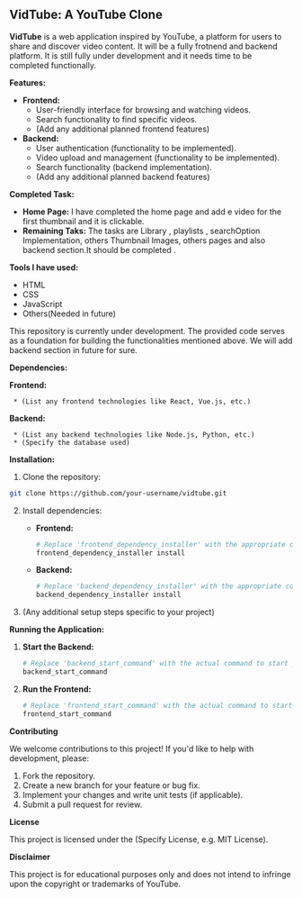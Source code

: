 ## VidTube: A YouTube Clone

**VidTube** is a web application inspired by YouTube, a platform for users to share and discover video content. It will be a fully frotnend and backend platform. It is still fully under development and it needs time to be completed functionally.

**Features:**

- **Frontend:**
  - User-friendly interface for browsing and watching videos.
  - Search functionality to find specific videos.
  - (Add any additional planned frontend features)
- **Backend:**
  - User authentication (functionality to be implemented).
  - Video upload and management (functionality to be implemented).
  - Search functionality (backend implementation).
  - (Add any additional planned backend features)

**Completed Task:**

- **Home Page:** I have completed the home page and add e video for the first thumbnail and it is clickable.
- **Remaining Taks:** The tasks are Library , playlists , searchOption Implementation, others Thumbnail Images, others pages and also backend section.It should be completed .

**Tools I have used:**

- HTML
- CSS
- JavaScript
- Others(Needed in future)

This repository is currently under development. The provided code serves as a foundation for building the functionalities mentioned above. We will add backend section in future for sure.

**Dependencies:**

**Frontend:**

     * (List any frontend technologies like React, Vue.js, etc.)

**Backend:**

     * (List any backend technologies like Node.js, Python, etc.)
     * (Specify the database used)

**Installation:**

1. Clone the repository:

```bash
git clone https://github.com/your-username/vidtube.git
```

2. Install dependencies:

   - **Frontend:**
     ```bash
     # Replace 'frontend_dependency_installer' with the appropriate command
     frontend_dependency_installer install
     ```
   - **Backend:**
     ```bash
     # Replace 'backend_dependency_installer' with the appropriate command
     backend_dependency_installer install
     ```

3. (Any additional setup steps specific to your project)

**Running the Application:**

1. **Start the Backend:**
   ```bash
   # Replace 'backend_start_command' with the actual command to start your backend server
   backend_start_command
   ```
2. **Run the Frontend:**
   ```bash
   # Replace 'frontend_start_command' with the actual command to start your frontend development server
   frontend_start_command
   ```

**Contributing**

We welcome contributions to this project! If you'd like to help with development, please:

1. Fork the repository.
2. Create a new branch for your feature or bug fix.
3. Implement your changes and write unit tests (if applicable).
4. Submit a pull request for review.

**License**

This project is licensed under the (Specify License, e.g. MIT License).

**Disclaimer**

This project is for educational purposes only and does not intend to infringe upon the copyright or trademarks of YouTube.
